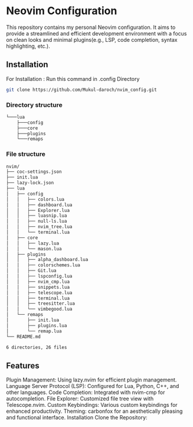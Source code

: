 
# Neovim Configuration

This repository contains my personal Neovim configuration. It aims to provide a streamlined and efficient development environment with a focus on clean looks and minimal plugins(e.g., LSP, code completion, syntax highlighting, etc.).
## Installation

For Installation : Run this command in .config Directory 

```bash
git clone https://github.com/Mukul-daroch/nvim_config.git
```
### Directory structure
```bash
└───lua
    ├───config
    ├───core
    ├───plugins
    └───remaps

```
### File structure
```bash
nvim/
├── coc-settings.json
├── init.lua
├── lazy-lock.json
├── lua
│   ├── config
│   │   ├── colors.lua
│   │   ├── dashboard.lua
│   │   ├── Explorer.lua
│   │   ├── luasnip.lua
│   │   ├── null-ls.lua
│   │   ├── nvim_tree.lua
│   │   └── terminal.lua
│   ├── core
│   │   ├── lazy.lua
│   │   └── mason.lua
│   ├── plugins
│   │   ├── alpha_dashboard.lua
│   │   ├── colorschemes.lua
│   │   ├── Git.lua
│   │   ├── lspconfig.lua
│   │   ├── nvim_cmp.lua
│   │   ├── snippets.lua
│   │   ├── telescope.lua
│   │   ├── terminal.lua
│   │   ├── treesitter.lua
│   │   └── vimbegood.lua
│   └── remaps
│       ├── init.lua
│       ├── plugins.lua
│       └── remap.lua
└── README.md

6 directories, 26 files

```
## Features
Plugin Management: Using lazy.nvim for efficient plugin management.
Language Server Protocol (LSP): Configured for Lua, Python, C++, and other languages.
Code Completion: Integrated with nvim-cmp for autocompletion.
File Explorer: Customized file tree view with Telescope.nvim.
Custom Keybindings: Various custom keybindings for enhanced productivity.
Theming: carbonfox for an aesthetically pleasing and functional interface.
Installation
Clone the Repository:
